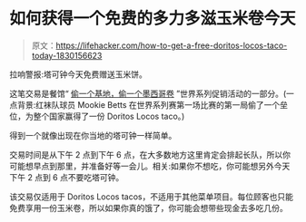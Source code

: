 # 如何获得一个免费的多力多滋玉米卷今天

> 原文：<https://lifehacker.com/how-to-get-a-free-doritos-locos-taco-today-1830156623>

拉响警报:塔可钟今天免费赠送玉米饼。

这笔交易是餐馆“ [偷一个基地，偷一个墨西哥卷](https://www.tacobell.com/stealataco/terms?utm_source=twitter&utm_medium=social&utm_campaign=E10-SABSAT) ”世界系列促销活动的一部分。(一点背景:红袜队球员 Mookie Betts 在世界系列赛第一场比赛的第一局偷了一个垒位，为整个国家赢得了一份 Doritos Locos taco。)



得到一个就像出现在你当地的塔可钟一样简单。

交易时间是从下午 2 点到下午 6 点，在大多数地方这里肯定会排起长队，所以你可能想早点到那里，并准备好等一会儿。相关:如果你不想吃，你可能想另外今天下午 2 点到 6 点不要吃塔可钟。

该交易仅适用于 Doritos Locos tacos，不适用于其他菜单项目。每位顾客也只能免费享用一份玉米卷，所以如果你真的饿了，你可能会想带些现金去多吃几份。